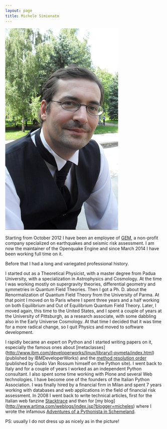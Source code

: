 ```yaml
---
layout: page
title: Michele Simionato
---
```


![](/images/myself.jpg)

Starting from October 2012 I have been an employee of
[GEM](http://www.globalquakemodel.org/), a non-profit company
specialized on earthquakes and seismic risk assessment. I am now the
maintainer of the Openquake Engine and since March 2014
I have been working full time on it.

Before that I had a long and variegated professional history.

I started out as a Theoretical Physicist, with a master degree from
Padua University, with a specialization in Astrophysics and
Cosmology. At the time I was working mostly on supergravity theories,
differential geometry and symmetries in Quantum Field Theories. Then I
got a Ph. D. about the Renormalization of Quantum Field Theory from
the University of Parma. At that point I moved on to Paris where I
spent three years and a half working on both Equilibrium and Out of
Equilibrium Quantum Field Theory. Later, I moved again, this time to
the United States, and I spent a couple of years at the University of
Pittsburgh, as a research associate, with some dabbling also in the
Early Universe Cosmology. At that time I decided that it was time for
a more radical change, so I quit Physics and moved to software development.

I rapidly became an expert on Python and I started writing papers on
it, especially the famous ones about [metaclasses]
(http://www.ibm.com/developerworks/linux/library/l-pymeta/index.html)
(published by IBMDeveloperWorks) and the [method resolution
order](https://www.python.org/download/releases/2.3/mro/) (published
by Guido Van Rossum himself on the Python site). I went back to Italy
and for a couple of years I worked as an independent Python
consultant. I also spent some time working with Plone and several Web
technologies. I have become one of the founders of the Italian Python
Association. I was finally hired by a financial firm in Milan and
spent 7 years working with databases and web applications in the field
of financial risk assessment. In 2008 I went back to write technical
articles, first for the Italian web fanzine
[Stacktrace](http://stacktrace.it) and then for [my blog]
(http://www.artima.com/weblogs/index.jsp?blogger=micheles) where I wrote
the infamous [Adventures of a Pythonista in Schemeland](http://www.artima.com/weblogs/viewpost.jsp?thread=251474).

PS: usually I do not dress up as nicely as in the picture!

